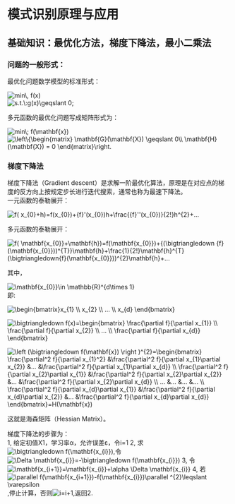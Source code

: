 # 模式识别原理与应用
## 基础知识：最优化方法，梯度下降法，最小二乘法

### 问题的一般形式：
最优化问题数学模型的标准形式：<br />


<img src="http://latex.codecogs.com/gif.latex?min\,&space;f(x)" title="min\, f(x)" /><br />
<img src="http://latex.codecogs.com/gif.latex?s.t.\:g(x)\geqslant&space;0;" title="s.t.\:g(x)\geqslant 0;" />


多元函数的最优化问题写成矩阵形式为：<br />


<img src="http://latex.codecogs.com/gif.latex?min\;&space;f(\mathbf{x})" title="min\; f(\mathbf{x})" /><br />
<img src="http://latex.codecogs.com/gif.latex?\left\{\begin{matrix}&space;\mathbf{G}(\mathbf{X})&space;\geqslant&space;0\\&space;\mathbf{H}(\mathbf{X})&space;=&space;0&space;\end{matrix}\right." title="\left\{\begin{matrix} \mathbf{G}(\mathbf{X}) \geqslant 0\\ \mathbf{H}(\mathbf{X}) = 0 \end{matrix}\right." />

### 梯度下降法
  梯度下降法（Gradient descent）是求解一阶最优化算法，原理是在对应点的梯度的反方向上按规定步长进行迭代搜索，通常也称为最速下降法。<br />
一元函数的泰勒展开：<br />


<img src="http://latex.codecogs.com/gif.latex?f(&space;x_{0}&plus;h)=f(x_{0})&plus;{f}'(x_{0})h&plus;\frac{{f}''(x_{0})}{2!}h^{2}&plus;..." title="f( x_{0}+h)=f(x_{0})+{f}'(x_{0})h+\frac{{f}''(x_{0})}{2!}h^{2}+..." /><br />


多元函数的泰勒展开：<br />


<img src="http://latex.codecogs.com/gif.latex?f(&space;\mathbf{x_{0}}&plus;\mathbf{h})=f(\mathbf{x_{0}})&plus;{(\bigtriangledown&space;{f}(\mathbf{x_{0}}))^{T}}\mathbf{h}&plus;\frac{1}{2!}\mathbf{h}^{T}(\bigtriangledown{f}(\mathbf{x_{0}}))^{2}\mathbf{h}&plus;..." title="f( \mathbf{x_{0}}+\mathbf{h})=f(\mathbf{x_{0}})+{(\bigtriangledown {f}(\mathbf{x_{0}}))^{T}}\mathbf{h}+\frac{1}{2!}\mathbf{h}^{T}(\bigtriangledown{f}(\mathbf{x_{0}}))^{2}\mathbf{h}+..." />


其中，<br />


<img src="http://latex.codecogs.com/gif.latex?\mathbf{x_{0}}\in&space;\mathbb{R}^{d\times&space;1}" title="\mathbf{x_{0}}\in \mathbb{R}^{d\times 1}" /><br />
即:<br />


<img src="http://latex.codecogs.com/gif.latex?\begin{bmatrix}x_{1}&space;\\&space;x_{2}&space;\\&space;...&space;\\&space;x_{d}&space;\end{bmatrix}" title="\begin{bmatrix}x_{1} \\ x_{2} \\ ... \\ x_{d} \end{bmatrix}" /><br />


<img src="http://latex.codecogs.com/gif.latex?\bigtriangledown&space;f(x)=\begin{bmatrix}&space;\frac{\partial&space;f}{\partial&space;x_{1}}&space;\\&space;\frac{\partial&space;f}{\partial&space;x_{2}}&space;\\&space;...&space;\\&space;\frac{\partial&space;f}{\partial&space;x_{d}}&space;\end{bmatrix}" title="\bigtriangledown f(x)=\begin{bmatrix} \frac{\partial f}{\partial x_{1}} \\ \frac{\partial f}{\partial x_{2}} \\ ... \\ \frac{\partial f}{\partial x_{d}} \end{bmatrix}" /><br />


<img src="http://latex.codecogs.com/gif.latex?\left&space;(\bigtriangledown&space;f(\mathbf{x})&space;\right&space;)^{2}=\begin{bmatrix}&space;\frac{\partial^2&space;f}{\partial&space;x_{1}^2}&space;&\frac{\partial^2&space;f}{\partial&space;x_{1}\partial&space;x_{2}}&space;&...&space;&\frac{\partial^2&space;f}{\partial&space;x_{1}\partial&space;x_{d}}&space;\\&space;\frac{\partial^2&space;f}{\partial&space;x_{2}\partial&space;x_{1}}&space;&\frac{\partial^2&space;f}{\partial&space;x_{2}\partial&space;x_{2}}&space;&...&space;&\frac{\partial^2&space;f}{\partial&space;x_{2}\partial&space;x_{d}}&space;\\&space;...&space;&...&space;&...&space;&...&space;\\&space;\frac{\partial^2&space;f}{\partial&space;x_{d}\partial&space;x_{1}}&space;&\frac{\partial^2&space;f}{\partial&space;x_{d}\partial&space;x_{2}}&space;&...&space;&\frac{\partial^2&space;f}{\partial&space;x_{d}\partial&space;x_{d}}&space;\end{bmatrix}=H(\mathbf{x})" title="\left (\bigtriangledown f(\mathbf{x}) \right )^{2}=\begin{bmatrix} \frac{\partial^2 f}{\partial x_{1}^2} &\frac{\partial^2 f}{\partial x_{1}\partial x_{2}} &... &\frac{\partial^2 f}{\partial x_{1}\partial x_{d}} \\ \frac{\partial^2 f}{\partial x_{2}\partial x_{1}} &\frac{\partial^2 f}{\partial x_{2}\partial x_{2}} &... &\frac{\partial^2 f}{\partial x_{2}\partial x_{d}} \\ ... &... &... &... \\ \frac{\partial^2 f}{\partial x_{d}\partial x_{1}} &\frac{\partial^2 f}{\partial x_{d}\partial x_{2}} &... &\frac{\partial^2 f}{\partial x_{d}\partial x_{d}} \end{bmatrix}=H(\mathbf{x})" /><br />


这就是海森矩阵（Hessian Matrix）。


梯度下降法的步骤为：<br />
1, 给定初值X1，学习率α，允许误差ε，令i=1
2, 求<img src="http://latex.codecogs.com/gif.latex?\bigtriangledown&space;f(\mathbf{x_{i}})" title="\bigtriangledown f(\mathbf{x_{i}})" />,令<img src="http://latex.codecogs.com/gif.latex?\Delta&space;\mathbf{x_{i}}=-\bigtriangledown&space;f(\mathbf{x_{i}})" title="\Delta \mathbf{x_{i}}=-\bigtriangledown f(\mathbf{x_{i}})" />
3, 令<img src="http://latex.codecogs.com/gif.latex?\mathbf{x_{i&plus;1}}=\mathbf{x_{i}}&plus;\alpha&space;\Delta&space;\mathbf{x_{i}}" title="\mathbf{x_{i+1}}=\mathbf{x_{i}}+\alpha \Delta \mathbf{x_{i}}" />
4, 若<img src="http://latex.codecogs.com/gif.latex?\parallel&space;f(\mathbf{x_{i&plus;1}})-f(\mathbf{x_{i}})\parallel&space;^{2}\leqslant&space;\varepsilon" title="\parallel f(\mathbf{x_{i+1}})-f(\mathbf{x_{i}})\parallel ^{2}\leqslant \varepsilon" />,停止计算，否则<img src="http://latex.codecogs.com/gif.latex?i=i&plus;1" title="i=i+1" />,返回2.
